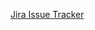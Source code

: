 [Jira Issue Tracker](https://cpmtr1.atlassian.net/jira/software/projects/LP1/boards/1?atlOrigin=eyJpIjoiYmI4NjIxMzM5ZTQ1NDUwYjk3ZTQyMTA3Zjc2MGNjOGYiLCJwIjoiaiJ9)
